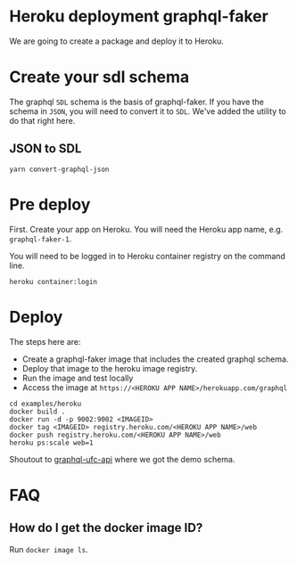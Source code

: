 # Heroku deployment graphql-faker

We are going to create a package and deploy it to Heroku.

# Create your sdl schema

The graphql `SDL` schema is the basis of graphql-faker. If you have the schema in `JSON`, you will need to convert it to `SDL`. We've added the utility to do that right here.

## JSON to SDL

```
yarn convert-graphql-json
```

# Pre deploy

First. Create your app on Heroku. You will need the Heroku app name, e.g. `graphql-faker-1`.

You will need to be logged in to Heroku container registry on the command line.

```
heroku container:login
```

# Deploy

The steps here are:

* Create a graphql-faker image that includes the created graphql schema.
* Deploy that image to the heroku image registry.
* Run the image and test locally
* Access the image at `https://<HEROKU APP NAME>/herokuapp.com/graphql`

```
cd examples/heroku
docker build .
docker run -d -p 9002:9002 <IMAGEID>
docker tag <IMAGEID> registry.heroku.com/<HEROKU APP NAME>/web
docker push registry.heroku.com/<HEROKU APP NAME>/web
heroku ps:scale web=1
```

Shoutout to [graphql-ufc-api](https://github.com/jgcmarins/graphql-ufc-api) where we got the demo schema.

# FAQ

## How do I get the docker image ID?

Run `docker image ls`.
